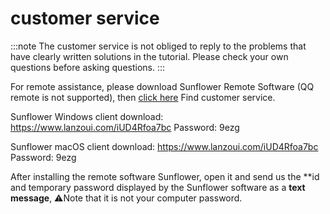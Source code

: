 # customer service

:::note
The customer service is not obliged to reply to the problems that have clearly written solutions in the tutorial. Please check your own questions before asking questions.
:::


For remote assistance, please download Sunflower Remote Software (QQ remote is not supported), then [click here](https://go.crisp.chat/chat/embed/?website_id=9bf1c6d9-b23b-4b0c-95aa-fbeac29d2be6 ) Find customer service.

Sunflower Windows client download: https://www.lanzoui.com/iUD4Rfoa7bc Password: 9ezg

Sunflower macOS client download: https://www.lanzoui.com/iUD4Rfoa7bc Password: 9ezg

After installing the remote software Sunflower, open it and send us the **id and temporary password displayed by the Sunflower software as a **text message**, ⚠️Note that it is not your computer password.